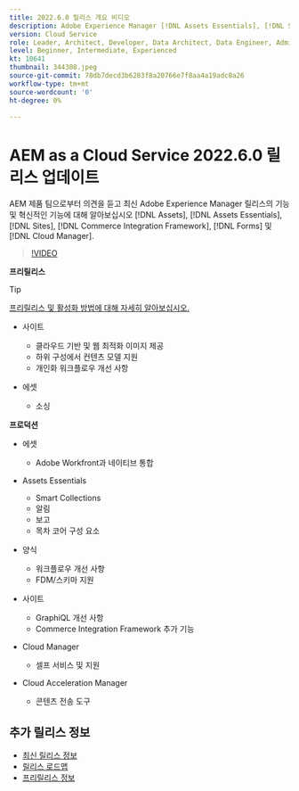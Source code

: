```yaml
---
title: 2022.6.0 릴리스 개요 비디오
description: Adobe Experience Manager [!DNL Assets Essentials], [!DNL Sites], [!DNL Screens], [!DNL Forms] 및 [!DNL Cloud Foundation]용 2022-6-0 릴리스의 최신 기능과 혁신에 대해 알아보십시오.
version: Cloud Service
role: Leader, Architect, Developer, Data Architect, Data Engineer, Admin, User
level: Beginner, Intermediate, Experienced
kt: 10641
thumbnail: 344308.jpeg
source-git-commit: 78db7decd3b6283f8a20766e7f8aa4a19adc8a26
workflow-type: tm+mt
source-wordcount: '0'
ht-degree: 0%

---
```



# AEM as a Cloud Service 2022.6.0 릴리스 업데이트

AEM 제품 팀으로부터 의견을 듣고 최신 Adobe Experience Manager 릴리스의 기능 및 혁신적인 기능에 대해 알아보십시오 [!DNL Assets], [!DNL Assets Essentials], [!DNL Sites], [!DNL Commerce Integration Framework], [!DNL Forms] 및 [!DNL Cloud Manager].

>[!VIDEO](https://video.tv.adobe.com/v/344308/?quality=12&learn=on)

**프리릴리스**

>[!TIP]
>
>[프리릴리스 및 활성화 방법에 대해 자세히 알아보십시오.](https://experienceleague.adobe.com/docs/experience-manager-cloud-service/content/release-notes/prerelease.html)

* 사이트
   * 클라우드 기반 및 웹 최적화 이미지 제공
   * 하위 구성에서 컨텐츠 모델 지원
   * 개인화 워크플로우 개선 사항

* 에셋
   * 소싱

**프로덕션**

* 에셋
   * Adobe Workfront과 네이티브 통합

* Assets Essentials
   * Smart Collections
   * 알림
   * 보고
   * 목차 코어 구성 요소

* 양식
   * 워크플로우 개선 사항
   * FDM/스키마 지원

* 사이트
   * GraphiQL 개선 사항
   * Commerce Integration Framework 추가 기능

* Cloud Manager
   * 셀프 서비스 및 지원

* Cloud Acceleration Manager
   * 콘텐츠 전송 도구

<!--- Have questions about the release?  Discuss the release in [Experience League Communities](https://adobe.ly/3NDPR8Y). --->

## 추가 릴리스 정보

* [최신 릴리스 정보](https://experienceleague.adobe.com/docs/experience-manager-cloud-service/content/release-notes/home.html)
* [릴리스 로드맵](https://experienceleague.adobe.com/docs/experience-manager-release-information/aem-release-updates/update-releases-roadmap.html)
* [프리릴리스 정보](https://experienceleague.adobe.com/docs/experience-manager-cloud-service/content/release-notes/prerelease.html)
